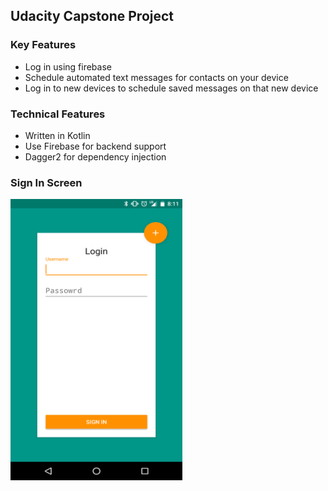 ## Udacity Capstone Project

### Key Features
  - Log in using firebase
  - Schedule automated text messages for contacts on your device
  - Log in to new devices to schedule saved messages on that new device


### Technical Features
  - Written in Kotlin
  - Use Firebase for backend support
  - Dagger2 for dependency injection

### Sign In Screen

<img src="screenshots/sign_in.png" width="275" height="450">

